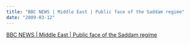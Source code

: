 ```yaml
---
title: "BBC NEWS | Middle East | Public face of the Saddam regime"
date: "2009-03-12"
---
```


[BBC NEWS | Middle East | Public face of the Saddam regime](http://news.bbc.co.uk/2/hi/middle_east/7938512.stm)
